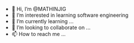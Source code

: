- 👋 Hi, I’m @MATHINJIG
- 👀 I’m interested in learning software engineering
- 🌱 I’m currently learning ...
- 💞️ I’m looking to collaborate on ...
- 📫 How to reach me ...

<!---
MATHINJIG/MATHINJIG is a ✨ special ✨ repository because its `README.md` (this file) appears on your GitHub profile.
You can click the Preview link to take a look at your changes.
--->

